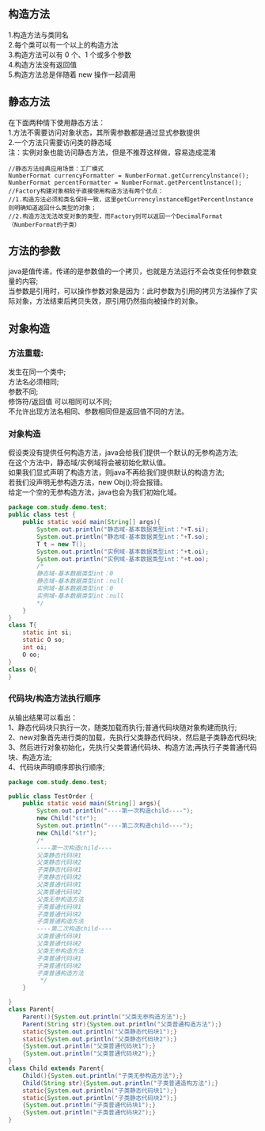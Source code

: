 ## 构造方法
1.构造方法与类同名<br/>
2.每个类可以有一个以上的构造方法<br/>
3.构造方法可以有 0 个、1 个或多个参数<br/>
4.构造方法没有返回值<br/>
5.构造方法总是伴随着 new 操作一起调用<br/>

## 静态方法
在下面两种情下使用静态方法：<br/>
1.方法不需要访问对象状态，其所需参数都是通过显式参数提供<br/>
2.一个方法只需要访问类的静态域<br/>
注：实例对象也能访问静态方法，但是不推荐这样做，容易造成混淆

```
//静态方法经典应用场景：工厂模式
NumberFormat currencyFormatter = NumberFormat.getCurrencylnstance();
NumberFormat percentFormatter = NumberFormat.getPercentlnstance();
//Factory构建对象相较于直接使用构造方法有两个优点：
//1.构造方法必须和类名保持一致，这里getCurrencylnstance和getPercentlnstance则明确知道返回什么类型的对象；
//2.构造方法无法改变对象的类型，而Factory则可以返回一个DecimalFormat（NumberFormat的子类）
```

## 方法的参数
java是值传递，传递的是参数值的一个拷贝，也就是方法运行不会改变任何参数变量的内容;<br/>
当参数是引用时，可以操作参数对象是因为：此时参数为引用的拷贝方法操作了实际对象，方法结束后拷贝失效，原引用仍然指向被操作的对象。

## 对象构造
### 方法重载:
发生在同一个类中;<br/>
方法名必须相同;<br/>
参数不同;<br/>
修饰符/返回值 可以相同可以不同;<br/>
不允许出现方法名相同、参数相同但是返回值不同的方法。<br/>
### 对象构造
假设类没有提供任何构造方法，java会给我们提供一个默认的无参构造方法;<br/>
在这个方法中，静态域/实例域将会被初始化默认值。<br/>
如果我们显式声明了构造方法，则java不再给我们提供默认的构造方法;<br/>
若我们没声明无参构造方法，new Obj();将会报错。<br/>
给定一个空的无参构造方法，java也会为我们初始化域。<br/>
```java
package com.study.demo.test;
public class test {
    public static void main(String[] args){
        System.out.println("静态域-基本数据类型int："+T.si);
        System.out.println("静态域-基本数据类型int："+T.so);
        T t = new T();
        System.out.println("实例域-基本数据类型int："+t.oi);
        System.out.println("实例域-基本数据类型int："+t.oo);
        /*
        静态域-基本数据类型int：0
        静态域-基本数据类型int：null
        实例域-基本数据类型int：0
        实例域-基本数据类型int：null
        */
    }
}
class T{
    static int si;
    static O so;
    int oi;
    O oo;
}
class O{
}
```
### 代码块/构造方法执行顺序
从输出结果可以看出：<br/>
1、静态代码块只执行一次，随类加载而执行;普通代码块随对象构建而执行;<br/>
2、new对象首先进行类的加载，先执行父类静态代码块，然后是子类静态代码块;<br/>
3、然后进行对象初始化，先执行父类普通代码块、构造方法;再执行子类普通代码块、构造方法;<br/>
4、代码块声明顺序即执行顺序;<br/>
```java
package com.study.demo.test;

public class TestOrder {
    public static void main(String[] args){
        System.out.println("----第一次构造child----");
        new Child("str");
        System.out.println("----第二次构造child----");
        new Child("str");
        /*
        ----第一次构造child----
        父类静态代码块1
        父类静态代码块2
        子类静态代码块1
        子类静态代码块2
        父类普通代码块1
        父类普通代码块2
        父类无参构造方法
        子类普通代码块1
        子类普通代码块2
        子类普通构造方法
        ----第二次构造child----
        父类普通代码块1
        父类普通代码块2
        父类无参构造方法
        子类普通代码块1
        子类普通代码块2
        子类普通构造方法
         */
    }

}
class Parent{
    Parent(){System.out.println("父类无参构造方法");}
    Parent(String str){System.out.println("父类普通构造方法");}
    static{System.out.println("父类静态代码块1");}
    static{System.out.println("父类静态代码块2");}
    {System.out.println("父类普通代码块1");}
    {System.out.println("父类普通代码块2");}
}
class Child extends Parent{
    Child(){System.out.println("子类无参构造方法");}
    Child(String str){System.out.println("子类普通造构方法");}
    static{System.out.println("子类静态代码块1");}
    static{System.out.println("子类静态代码块2");}
    {System.out.println("子类普通代码块1");}
    {System.out.println("子类普通代码块2");}
}
```

